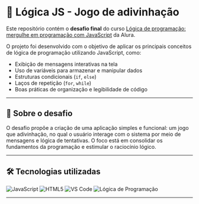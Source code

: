 # 🧠 Lógica JS - Jogo de adivinhação

Este repositório contém o **desafio final** do curso [Lógica de programação: mergulhe em programação com JavaScript](https://www.alura.com.br/curso-online-logica-programacao-mergulhe-programacao-javascript) da Alura.

O projeto foi desenvolvido com o objetivo de aplicar os principais conceitos de lógica de programação utilizando JavaScript, como:

- Exibição de mensagens interativas na tela  
- Uso de variáveis para armazenar e manipular dados  
- Estruturas condicionais (`if`, `else`)  
- Laços de repetição (`for`, `while`)  
- Boas práticas de organização e legibilidade de código  

---

## 🚀 Sobre o desafio

O desafio propõe a criação de uma aplicação simples e funcional: um jogo que adivinhação, no qual o usuário interage com o sistema por meio de mensagens e lógica de tentativas. O foco está em consolidar os fundamentos da programação e estimular o raciocínio lógico.

---

## 🛠 Tecnologias utilizadas

![JavaScript](https://img.shields.io/badge/JavaScript-F7DF1E?style=for-the-badge&logo=javascript&logoColor=black)
![HTML5](https://img.shields.io/badge/HTML5-E34F26?style=for-the-badge&logo=html5&logoColor=white)
![VS Code](https://img.shields.io/badge/VS_Code-007ACC?style=for-the-badge&logo=visual-studio-code&logoColor=white)
![Lógica de Programação](https://img.shields.io/badge/Lógica_de_Programação-00C853?style=for-the-badge&logo=codeforces&logoColor=white)

---
